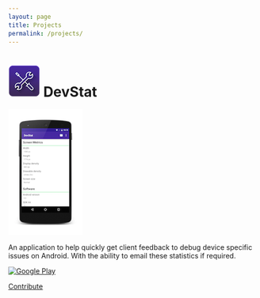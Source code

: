 ```yaml
---
layout: page
title: Projects
permalink: /projects/
---
```

# ![DevStat Icon](/assets/devstat_launcher.png) DevStat 

![DevStat](/assets/DevStat.png)

An application to help quickly get client feedback to debug device specific issues on Android. With the ability to email these statistics if required.

[![Google Play](http://developer.android.com/images/brand/en_generic_rgb_wo_60.png)](https://play.google.com/store/apps/details?id=uk.co.ianfield.devstat)

[Contribute](http://github.com/IanField90/DevStat)